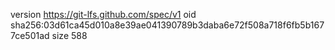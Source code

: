 version https://git-lfs.github.com/spec/v1
oid sha256:03d61ca45d010a8e39ae041390789b3daba6e72f508a718f6fb5b1677ce501ad
size 588
